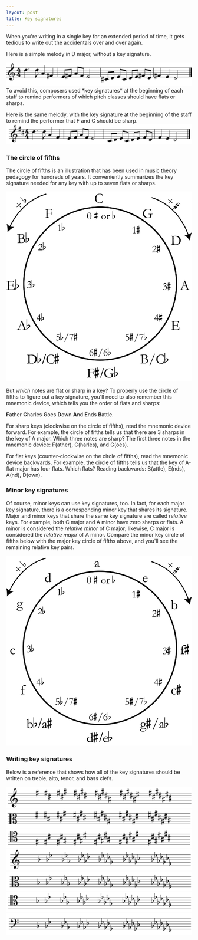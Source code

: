 ```yaml
---
layout: post
title: Key signatures
---
```


When you're writing in a single key for an extended period of time, it gets tedious to write out the accidentals over and over again.

Here is a simple melody in D major, without a key signature.

 <img src="Graphics/melodyWithoutKS.png" alt="melodyWithoutKS"> 
To avoid this, composers used *key signatures* at the beginning of each staff to remind performers of which pitch classes should have flats or sharps.

Here is the same melody, with the key signature at the beginning of the staff to remind the performer that F and C should be sharp.
<img src="Graphics/melodyWithKS.png" alt="melodyWithKS">

### The circle of fifths

The circle of fifths is an illustration that has been used in music theory pedagogy for hundreds of years. It conveniently summarizes the key signature needed for any key with up to seven flats or sharps.

 <img src="Graphics/circleOfFifths.png"   alt="circleOfFifths">

But _which_ notes are flat or sharp in a key? To properly use the circle of fifths to figure out a key signature, you'll need to also remember this mnemonic device, which tells you the order of flats and sharps:

**F**ather **C**harles **G**oes **D**own **A**nd **E**nds **B**attle.

For sharp keys (clockwise on the circle of fifths), read the mnemonic device forward. For example, the circle of fifths tells us that there are 3 sharps in the key of A major. Which three notes are sharp? The first three notes in the mnemonic device: F(ather), C(harles), and G(oes).

For flat keys (counter-clockwise on the circle of fifths), read the mnemonic device backwards. For example, the circle of fifths tells us that the key of A-flat major has four flats. Which flats? Reading backwards: B(attle), E(nds), A(nd), D(own).

### Minor key signatures

Of course, minor keys can use key signatures, too. In fact, for each major key signature, there is a corresponding minor key that shares its signature. Major and minor keys that share the same key signature are called _relative_ keys. For example, both C major and A minor have zero sharps or flats. A minor is considered the _relative minor_ of C major; likewise, C major is considered the _relative major_ of A minor. Compare the minor key circle of fifths below with the major key circle of fifths above, and you'll see the remaining relative key pairs.

 <img src="Graphics/circleOfFifths-minor.png"  alt="circleOfFifths-minor"> 
 
### Writing key signatures

Below is a reference that shows how all of the key signatures should be written on treble, alto, tenor, and bass clefs.

 <img src="Graphics/sharpsTreble.png"  alt="sharpsTreble">  
 <img src="Graphics/sharpsAlto.png"  alt="sharpsAlto">
 <img src="Graphics/sharpsTenor.png"  alt="sharpsTenor">
  <img src="Graphics/flatsTreble.png"  alt="flatsTreble">
 <img src="Graphics/flatsAlto.png"  alt="flatsAlto">
 <img src="Graphics/flatsTenor.png"  alt="flatsTenor">  
 <img src="Graphics/flatsBass.png"  alt="flatsBass">
